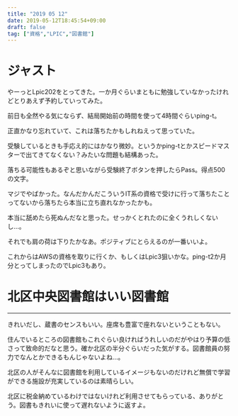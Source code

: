 ```yaml
---
title: "2019 05 12"
date: 2019-05-12T18:45:54+09:00
draft: false
tag: ["資格","LPIC","図書館"]
---
```

# ジャスト
やーっとLpic202をとってきた。一か月ぐらいまともに勉強していなかったけれどとりあえず予約していってみた。

前日も全然やる気にならず、結局開始前の時間を使って4時間ぐらいping-t。

正直かなり忘れていて、これは落ちたかもしれねえって思っていた。

受験しているときも手応え的にはかなり微妙。というかping-tとかスピードマスターで出てきてなくない？みたいな問題も結構あった。

落ちる可能性もあるぞと思いながら受験終了ボタンを押したらPass。得点500の文字。

マジでやばかった。なんだかんだこういうIT系の資格で受けに行って落ちたことってないから落ちたら本当に立ち直れなかったかも。

本当に舐めたら死ぬんだなと思った。せっかくとれたのに全くうれしくないし…。

それでも肩の荷は下りたかなあ。ポジティブにとらえるのが一番いいよ。

これからはAWSの資格を取りに行くか、もしくはLpic3狙いかな。ping-t2か月分とってしまったのでLpic3もあり。

# 北区中央図書館はいい図書館
---
きれいだし、蔵書のセンスもいい。座席も豊富で座れないということもない。

住んでいるところの図書館もこれぐらい良ければうれしいのだがやはり予算の低さって致命的だなと思う。確か北区の半分ぐらいだった気がする。図書館員の努力でなんとかできるもんじゃないよね…。

北区の人がそんなに図書館を利用しているイメージもないのだけれど無償で学習ができる施設が充実しているのは素晴らしい。

北区に税金納めているわけではないけれど利用させてもらっている、ありがとう。図書もきれいに使って遅れないように返すよ。
